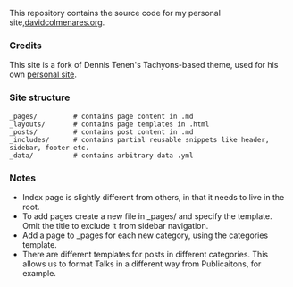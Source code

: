 This repository contains the source code for my personal site,[davidcolmenares.org](davicolmenares.org). 

### Credits
This site is a fork of Dennis Tenen's Tachyons-based theme, used for his own [personal site](http://denten.plaintext.in). 

### Site structure
```
_pages/         # contains page content in .md
_layouts/       # contains page templates in .html
_posts/         # contains post content in .md 
_includes/      # contains partial reusable snippets like header, sidebar, footer etc.
_data/          # contains arbitrary data .yml
```
### Notes 

- Index page is slightly different from others, in that it needs to live in the root.
- To add pages create a new file in _pages/ and specify the template. Omit the title to exclude it from sidebar navigation. 
- Add a page to _pages for each new category, using the categories template.
- There are different templates for posts in different categories. This allows us to format Talks in a different way from Publicaitons, for example.


